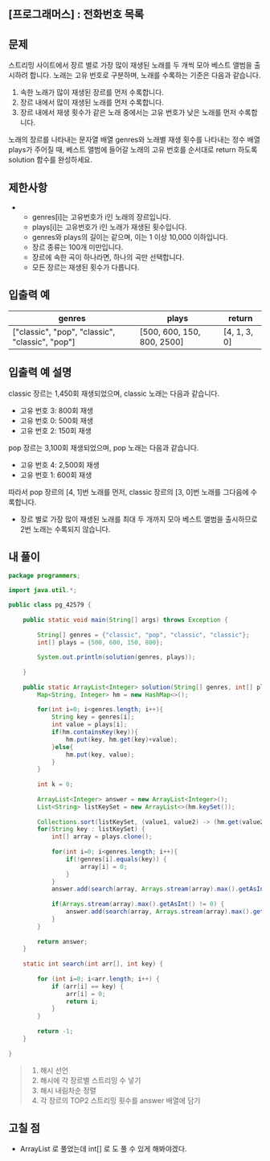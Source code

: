 ## [프로그래머스] : 전화번호 목록



## 문제

스트리밍 사이트에서 장르 별로 가장 많이 재생된 노래를 두 개씩 모아 베스트 앨범을 출시하려 합니다. 노래는 고유 번호로 구분하며, 노래를 수록하는 기준은 다음과 같습니다.

1. 속한 노래가 많이 재생된 장르를 먼저 수록합니다.
2. 장르 내에서 많이 재생된 노래를 먼저 수록합니다.
3. 장르 내에서 재생 횟수가 같은 노래 중에서는 고유 번호가 낮은 노래를 먼저 수록합니다.

노래의 장르를 나타내는 문자열 배열 genres와 노래별 재생 횟수를 나타내는 정수 배열 plays가 주어질 때, 베스트 앨범에 들어갈 노래의 고유 번호를 순서대로 return 하도록 solution 함수를 완성하세요.



## 제한사항

- - genres[i]는 고유번호가 i인 노래의 장르입니다.
  - plays[i]는 고유번호가 i인 노래가 재생된 횟수입니다.
  - genres와 plays의 길이는 같으며, 이는 1 이상 10,000 이하입니다.
  - 장르 종류는 100개 미만입니다.
  - 장르에 속한 곡이 하나라면, 하나의 곡만 선택합니다.
  - 모든 장르는 재생된 횟수가 다릅니다.



## 입출력 예

| genres                                          | plays                      | return       |
| ----------------------------------------------- | -------------------------- | ------------ |
| ["classic", "pop", "classic", "classic", "pop"] | [500, 600, 150, 800, 2500] | [4, 1, 3, 0] |



## 입출력 예 설명

classic 장르는 1,450회 재생되었으며, classic 노래는 다음과 같습니다.

- 고유 번호 3: 800회 재생
- 고유 번호 0: 500회 재생
- 고유 번호 2: 150회 재생

pop 장르는 3,100회 재생되었으며, pop 노래는 다음과 같습니다.

- 고유 번호 4: 2,500회 재생
- 고유 번호 1: 600회 재생

따라서 pop 장르의 [4, 1]번 노래를 먼저, classic 장르의 [3, 0]번 노래를 그다음에 수록합니다.

- 장르 별로 가장 많이 재생된 노래를 최대 두 개까지 모아 베스트 앨범을 출시하므로 2번 노래는 수록되지 않습니다.



## 내 풀이

```java
package programmers;

import java.util.*;

public class pg_42579 {
	
	public static void main(String[] args) throws Exception {
		
		String[] genres = {"classic", "pop", "classic", "classic"};
		int[] plays = {500, 600, 150, 800};
		
		System.out.println(solution(genres, plays));
		
	}
	
	public static ArrayList<Integer> solution(String[] genres, int[] plays) {
        Map<String, Integer> hm = new HashMap<>();
        
        for(int i=0; i<genres.length; i++){
            String key = genres[i];
            int value = plays[i];
            if(hm.containsKey(key)){
                hm.put(key, hm.get(key)+value);
            }else{
                hm.put(key, value);
            } 
        }
        
        int k = 0;
        
        ArrayList<Integer> answer = new ArrayList<Integer>();
        List<String> listKeySet = new ArrayList<>(hm.keySet());
           
        Collections.sort(listKeySet, (value1, value2) -> (hm.get(value2).compareTo(hm.get(value1))));
		for(String key : listKeySet) {
			int[] array = plays.clone();
			
			for(int i=0; i<genres.length; i++){
				if(!genres[i].equals(key)) {
					array[i] = 0;
				}
			}
			answer.add(search(array, Arrays.stream(array).max().getAsInt()));
			
			if(Arrays.stream(array).max().getAsInt() != 0) {
				answer.add(search(array, Arrays.stream(array).max().getAsInt()));
			}
		}
        
        return answer;
    }
    
	static int search(int arr[], int key) {
		
		for (int i=0; i<arr.length; i++) {
			if (arr[i] == key) {
				arr[i] = 0;
				return i;
			}
		}
				
		return -1;
	}
	
}

```

> 1. 해시 선언
> 1. 해시에 각 장르별 스트리밍 수 넣기
> 1. 해시 내림차순 정렬
> 1. 각 장르의 TOP2 스트리밍 횟수를 answer 배열에 담기



## 고칠 점

* ArrayList<Integer> 로 풀었는데 int[] 로 도 풀 수 있게 해봐야겠다.
